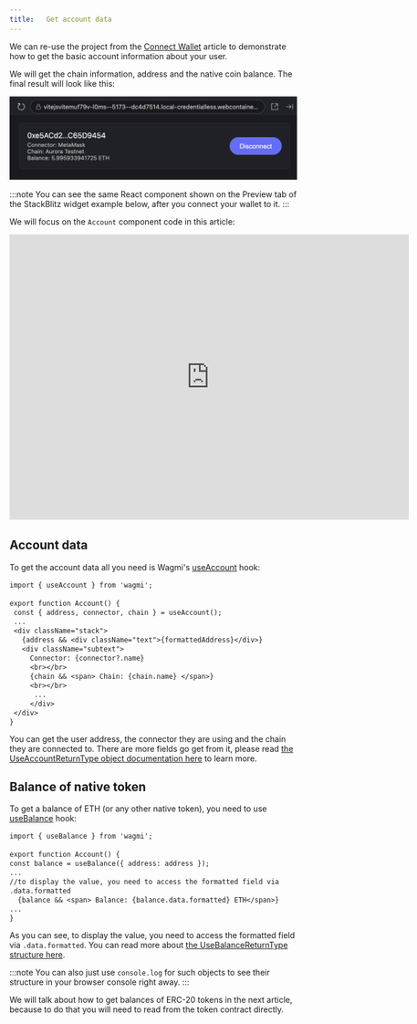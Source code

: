```yaml
---
title:   Get account data
---
```


We can re-use the project from the [Connect Wallet](/build-a-dapp/frontend/connect-wallet) article to demonstrate how to get the basic account information about your user.

We will get the chain information, address and the native coin balance. The final result will look like this:

![dapp_account_info.png](/img/dapp_account_info.png)

:::note
You can see the same React component shown on the Preview tab of the StackBlitz widget example below, after you connect your wallet to it.
:::

We will focus on the `Account` component code in this article:

<iframe width="700" height="500" src="https://stackblitz.com/edit/vitejs-vite-muf79v?embed=1&file=src%2FApp.tsx,src%2Fcomponents%2FAccount.tsx&view=editor"
 style={{display:"block", margin: "auto"}} title="Connect wallet" frameborder="auto" allow="accelerometer; autoplay; clipboard-write; encrypted-media; gyroscope; picture-in-picture;
 web-share" allowfullscreen></iframe>

## Account data

 To get the account data all you need is Wagmi's [useAccount](https://wagmi.sh/react/api/hooks/useAccount) hook:

 ```tsx [components/Account.tsx]
 import { useAccount } from 'wagmi';

 export function Account() {
  const { address, connector, chain } = useAccount();
  ...
  <div className="stack">
    {address && <div className="text">{formattedAddress}</div>}
    <div className="subtext">
      Connector: {connector?.name}
      <br></br>
      {chain && <span> Chain: {chain.name} </span>}
      <br></br>
       ...
      </div>
  </div>
}
 ```

 You can get the user address, the connector they are using and the chain they are connected to.
 There are more fields go get from it, please read [the UseAccountReturnType object documentation here](https://wagmi.sh/react/api/hooks/useAccount#return-type) to learn more.

## Balance of native token

To get a balance of ETH (or any other native token), you need to use [useBalance](https://wagmi.sh/react/api/hooks/useBalance) hook:

  ```tsx [components/Account.tsx]
 import { useBalance } from 'wagmi';

 export function Account() {
  const balance = useBalance({ address: address });
  ...
  //to display the value, you need to access the formatted field via .data.formatted
    {balance && <span> Balance: {balance.data.formatted} ETH</span>}
  ...
 }
```

As you can see, to display the value, you need to access the formatted field via `.data.formatted`. You can read more about [the UseBalanceReturnType structure here](https://wagmi.sh/react/api/hooks/useBalance#return-type).

:::note
You can also just use `console.log` for such objects to see their structure in your browser console right away.
:::

We will talk about how to get balances of ERC-20 tokens in the next article, because to do that you will need to read from the token contract directly.
